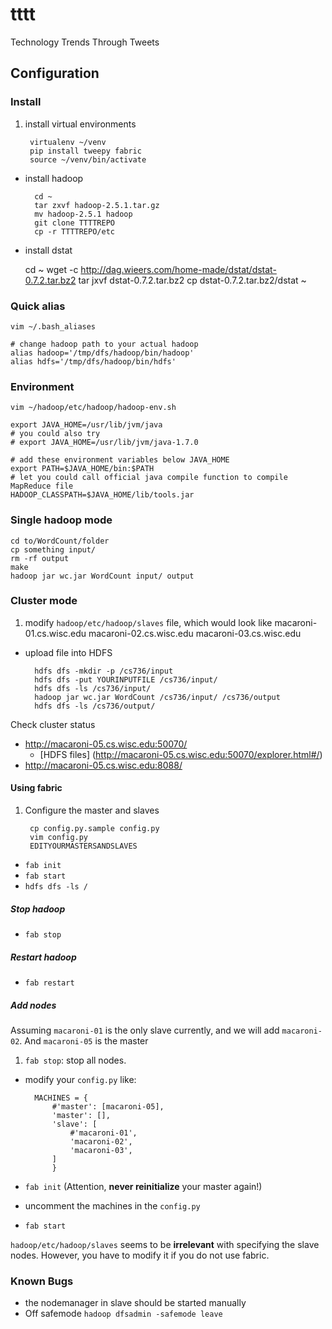 tttt
====

Technology Trends Through Tweets

Configuration
-------------
### Install
1. install virtual environments

        virtualenv ~/venv
        pip install tweepy fabric
        source ~/venv/bin/activate

- install hadoop

        cd ~
        tar zxvf hadoop-2.5.1.tar.gz
        mv hadoop-2.5.1 hadoop
        git clone TTTTREPO
        cp -r TTTTREPO/etc

- install dstat

    cd ~
    wget -c http://dag.wieers.com/home-made/dstat/dstat-0.7.2.tar.bz2
    tar jxvf dstat-0.7.2.tar.bz2
    cp dstat-0.7.2.tar.bz2/dstat ~

### Quick alias
    vim ~/.bash_aliases

    # change hadoop path to your actual hadoop
    alias hadoop='/tmp/dfs/hadoop/bin/hadoop'
    alias hdfs='/tmp/dfs/hadoop/bin/hdfs'

### Environment
    vim ~/hadoop/etc/hadoop/hadoop-env.sh

    export JAVA_HOME=/usr/lib/jvm/java
    # you could also try
    # export JAVA_HOME=/usr/lib/jvm/java-1.7.0

    # add these environment variables below JAVA_HOME
    export PATH=$JAVA_HOME/bin:$PATH
    # let you could call official java compile function to compile MapReduce file
    HADOOP_CLASSPATH=$JAVA_HOME/lib/tools.jar

### Single hadoop mode
    cd to/WordCount/folder
    cp something input/
    rm -rf output
    make
    hadoop jar wc.jar WordCount input/ output

### Cluster mode
1. modify `hadoop/etc/hadoop/slaves` file, which would look like
        macaroni-01.cs.wisc.edu
        macaroni-02.cs.wisc.edu
        macaroni-03.cs.wisc.edu

- upload file into HDFS

        hdfs dfs -mkdir -p /cs736/input
        hdfs dfs -put YOURINPUTFILE /cs736/input/
        hdfs dfs -ls /cs736/input/
        hadoop jar wc.jar WordCount /cs736/input/ /cs736/output
        hdfs dfs -ls /cs736/output/

Check cluster status
* <http://macaroni-05.cs.wisc.edu:50070/>
    * [HDFS files] (http://macaroni-05.cs.wisc.edu:50070/explorer.html#/)
* <http://macaroni-05.cs.wisc.edu:8088/>


#### Using fabric
1. Configure the master and slaves

        cp config.py.sample config.py
        vim config.py
        EDITYOURMASTERSANDSLAVES

- `fab init`
- `fab start`
- `hdfs dfs -ls /`

##### Stop hadoop
* `fab stop`

##### Restart hadoop
* `fab restart`

##### Add nodes

Assuming `macaroni-01` is the only slave currently, and we will add `macaroni-02`.
And `macaroni-05` is the master

1. `fab stop`: stop all nodes.
- modify your `config.py` like:

        MACHINES = {
            #'master': [macaroni-05],
            'master': [],
            'slave': [
                #'macaroni-01',
                'macaroni-02',
                'macaroni-03',
            ]
            }
- `fab init` (Attention, **never reinitialize** your master again!)
- uncomment the machines in the `config.py`
- `fab start`

`hadoop/etc/hadoop/slaves` seems to be **irrelevant** with specifying the slave nodes.
However, you have to modify it if you do not use fabric.

### Known Bugs
* the nodemanager in slave should be started manually
* Off safemode `hadoop dfsadmin -safemode leave`
